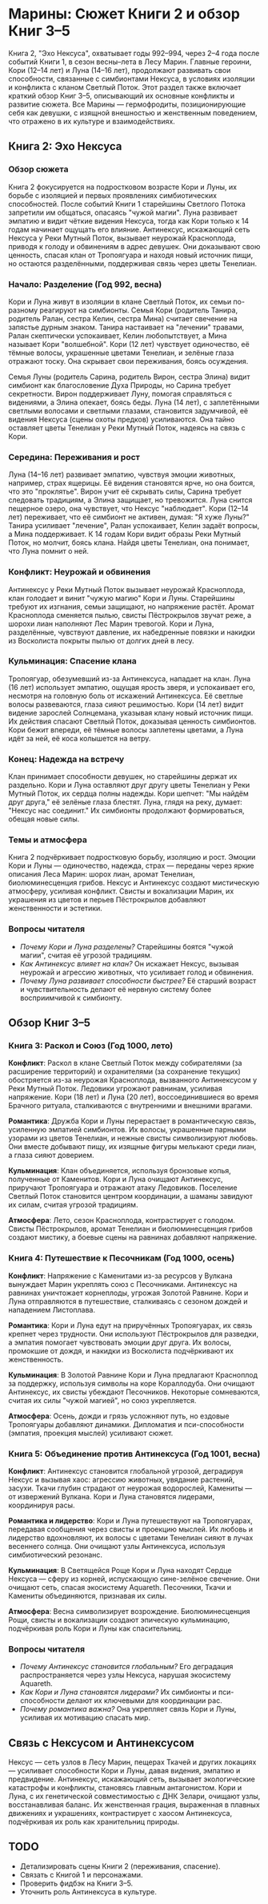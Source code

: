 # Марины: Сюжет Книги 2 и обзор Книг 3–5

Книга 2, "Эхо Нексуса", охватывает годы 992–994, через 2–4 года после событий Книги 1, в сезон весны–лета в Лесу Марин. Главные героини, Кори (12–14 лет) и Луна (14–16 лет), продолжают развивать свои способности, связанные с симбионтами Нексуса, в условиях изоляции и конфликта с кланом Светлый Поток. Этот раздел также включает краткий обзор Книг 3–5, описывающий их основные конфликты и развитие сюжета. Все Марины — гермофродиты, позиционирующие себя как девушки, с изящной внешностью и женственным поведением, что отражено в их культуре и взаимодействиях.

## Книга 2: Эхо Нексуса

### Обзор сюжета
Книга 2 фокусируется на подростковом возрасте Кори и Луны, их борьбе с изоляцией и первых проявлениях симбиотических способностей. После событий Книги 1 старейшины Светлого Потока запретили им общаться, опасаясь "чужой магии". Луна развивает эмпатию и видит чёткие видения Нексуса, тогда как Кори только к 14 годам начинает ощущать его влияние. Антинексус, искажающий сеть Нексуса у Реки Мутный Поток, вызывает неурожай Красноплода, приводя к голоду и обвинениям в адрес девушек. Они доказывают свою ценность, спасая клан от Тропоягуара и находя новый источник пищи, но остаются разделёнными, поддерживая связь через цветы Тенелиан.

### Начало: Разделение (Год 992, весна)
Кори и Луна живут в изоляции в клане Светлый Поток, их семьи по-разному реагируют на симбионты. Семья Кори (родитель Танира, родитель Ралан, сестра Келин, сестра Мина) считает свечение на запястье дурным знаком. Танира настаивает на "лечении" травами, Ралан скептически успокаивает, Келин любопытствует, а Мина называет Кори "волшебной". Кори (12 лет) чувствует одиночество, её тёмные волосы, украшенные цветами Тенелиан, и зелёные глаза отражают тоску. Она скрывает свои переживания, боясь осуждения.

Семья Луны (родитель Сарина, родитель Вирон, сестра Элина) видит симбионт как благословение Духа Природы, но Сарина требует секретности. Вирон поддерживает Луну, помогая справляться с видениями, а Элина опекает, боясь беды. Луна (14 лет), с заплетёнными светлыми волосами и светлыми глазами, становится задумчивой, её видения Нексуса (сцены охоты предков) усиливаются. Она тайно оставляет цветы Тенелиан у Реки Мутный Поток, надеясь на связь с Кори.

### Середина: Переживания и рост
Луна (14–16 лет) развивает эмпатию, чувствуя эмоции животных, например, страх ящерицы. Её видения становятся ярче, но она боится, что это "проклятье". Вирон учит её скрывать силы, Сарина требует следовать традициям, а Элина защищает, но тревожится. Луна снится пещерное озеро, она чувствует, что Нексус "наблюдает". Кори (12–14 лет) переживает, что её симбионт не активен, думая: "Я хуже Луны?" Танира усиливает "лечение", Ралан успокаивает, Келин задаёт вопросы, а Мина поддерживает. К 14 годам Кори видит образы Реки Мутный Поток, но молчит, боясь клана. Найдя цветы Тенелиан, она понимает, что Луна помнит о ней.

### Конфликт: Неурожай и обвинения
Антинексус у Реки Мутный Поток вызывает неурожай Красноплода, клан голодает и винит "чужую магию" Кори и Луны. Старейшины требуют их изгнания, семьи защищают, но напряжение растёт. Аромат Красноплода сменяется пылью, свисты Пёстрокрылов звучат реже, а шорохи лиан наполняют Лес Марин тревогой. Кори и Луна, разделённые, чувствуют давление, их набедренные повязки и накидки из Восколиста покрыты пылью от долгих дней в лесу.

### Кульминация: Спасение клана
Тропоягуар, обезумевший из-за Антинексуса, нападает на клан. Луна (16 лет) использует эмпатию, ощущая ярость зверя, и успокаивает его, несмотря на головную боль от искажений Антинексуса. Её светлые волосы развеваются, глаза сияют решимостью. Кори (14 лет) видит видение зарослей Солнцемана, указывая клану новый источник пищи. Их действия спасают Светлый Поток, доказывая ценность симбионтов. Кори бежит впереди, её тёмные волосы заплетены цветами, а Луна идёт за ней, её коса колышется на ветру.

### Конец: Надежда на встречу
Клан принимает способности девушек, но старейшины держат их раздельно. Кори и Луна оставляют друг другу цветы Тенелиан у Реки Мутный Поток, их сердца полны надежды. Кори шепчет: "Мы найдём друг друга," её зелёные глаза блестят. Луна, глядя на реку, думает: "Нексус нас соединит." Их симбионты продолжают формироваться, обещая новые силы.

### Темы и атмосфера
Книга 2 подчёркивает подростковую борьбу, изоляцию и рост. Эмоции Кори и Луны — одиночество, надежда, страх — переданы через яркие описания Леса Марин: шорох лиан, аромат Тенелиан, биолюминесценция грибов. Нексус и Антинексус создают мистическую атмосферу, усиливая конфликт. Свисты и вокализации Марин, их украшения из цветов и перьев Пёстрокрылов добавляют женственности и эстетики.

### Вопросы читателя
- *Почему Кори и Луна разделены?* Старейшины боятся "чужой магии", считая её угрозой традициям.
- *Как Антинексус влияет на клан?* Он искажает Нексус, вызывая неурожай и агрессию животных, что усиливает голод и обвинения.
- *Почему Луна развивает способности быстрее?* Её старший возраст и чувствительность делают её нервную систему более восприимчивой к симбионту.

## Обзор Книг 3–5

### Книга 3: Раскол и Союз (Год 1000, лето)
**Конфликт**: Раскол в клане Светлый Поток между собирателями (за расширение территорий) и охранителями (за сохранение текущих) обостряется из-за неурожая Красноплода, вызванного Антинексусом у Реки Мутный Поток. Ледовики угрожают равнинам, усиливая напряжение. Кори (18 лет) и Луна (20 лет), воссоединившиеся во время Брачного ритуала, сталкиваются с внутренними и внешними врагами.

**Романтика**: Дружба Кори и Луны перерастает в романтическую связь, усиленную эмпатией симбионтов. Их волосы, украшенные парными узорами из цветов Тенелиан, и нежные свисты символизируют любовь. Они вместе добывают пищу, их изящные фигуры мелькают среди лиан, а глаза сияют доверием.

**Кульминация**: Клан объединяется, используя бронзовые копья, полученные от Каменитов. Кори и Луна очищают Антинексус, приручают Тропоягуара и отражают атаку Ледовиков. Поселение Светлый Поток становится центром координации, а шаманы завидуют их силам, считая угрозой традициям.

**Атмосфера**: Лето, сезон Красноплода, контрастирует с голодом. Свисты Пёстрокрылов, аромат Тенелиан и биолюминесценция грибов создают мистику, а боевые сцены на равнинах добавляют напряжение.

### Книга 4: Путешествие к Песочникам (Год 1000, осень)
**Конфликт**: Напряжение с Каменитами из-за ресурсов у Вулкана вынуждает Марин укреплять союз с Песочниками. Антинексус на равнинах уничтожает корнеплоды, угрожая Золотой Равнине. Кори и Луна отправляются в путешествие, сталкиваясь с сезоном дождей и нападением Листоплава.

**Романтика**: Кори и Луна едут на приручённых Тропоягуарах, их связь крепнет через трудности. Они используют Пёстрокрылов для разведки, а эмпатия помогает чувствовать эмоции друг друга. Их волосы, промокшие от дождя, и накидки из Восколиста подчёркивают их женственность.

**Кульминация**: В Золотой Равнине Кори и Луна предлагают Красноплод за поддержку, используя символы на коре Кораллодуба. Они очищают Антинексус, их свисты убеждают Песочников. Некоторые сомневаются, считая их силы "чужой магией", но союз укрепляется.

**Атмосфера**: Осень, дожди и грязь усложняют путь, но ездовые Тропоягуары добавляют динамики. Дипломатия и пси-способности (эмпатия, проекция мыслей) усиливают сюжет.

### Книга 5: Объединение против Антинексуса (Год 1001, весна)
**Конфликт**: Антинексус становится глобальной угрозой, деградируя Нексус и вызывая хаос: агрессию животных, увядание растений, засухи. Ткачи глубин страдают от неурожая водорослей, Камениты — от извержений Вулкана. Кори и Луна становятся лидерами, координируя расы.

**Романтика и лидерство**: Кори и Луна путешествуют на Тропоягуарах, передавая сообщения через свисты и проекцию мыслей. Их любовь и лидерство вдохновляют, их волосы с цветами Тенелиан сияют в лучах весеннего солнца. Они очищают узлы Антинексуса, используя симбиотический резонанс.

**Кульминация**: В Светящейся Роще Кори и Луна находят Сердце Нексуса — сферу из корней, испускающую сине-зелёное свечение. Они очищают сеть, спасая экосистему Aquareth. Песочники, Ткачи и Камениты объединяются, признавая их силы.

**Атмосфера**: Весна символизирует возрождение. Биолюминесценция Рощи, свисты и вокализации создают эпическую кульминацию, подчёркивая роль Кори и Луны как спасительниц.

### Вопросы читателя
- *Почему Антинексус становится глобальным?* Его деградация распространяется через узлы Нексуса, нарушая экосистему Aquareth.
- *Как Кори и Луна становятся лидерами?* Их симбионты и пси-способности делают их ключевыми для координации рас.
- *Почему романтика важна?* Она укрепляет связь Кори и Луны, усиливая их мотивацию спасать мир.

## Связь с Нексусом и Антинексусом
Нексус — сеть узлов в Лесу Марин, пещерах Ткачей и других локациях — усиливает способности Кори и Луны, давая видения, эмпатию и предвидение. Антинексус, искажающий сеть, вызывает экологические катастрофы и конфликты, становясь главным антагонистом. Кори и Луна, с их генетической совместимостью с ДНК Зелари, очищают узлы, восстанавливая баланс. Их женственная грация, выраженная в плавных движениях и украшениях, контрастирует с хаосом Антинексуса, подчёркивая их роль как хранительниц природы.

## TODO
- Детализировать сцены Книги 2 (переживания, спасение).
- Связать с Книгой 1 и персонажами.
- Проверить фидбэк на Книги 3–5.
- Уточнить роль Антинексуса в культуре.